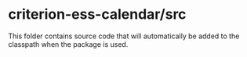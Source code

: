 # criterion-ess-calendar/src

This folder contains source code that will automatically be added to the classpath when
the package is used.
